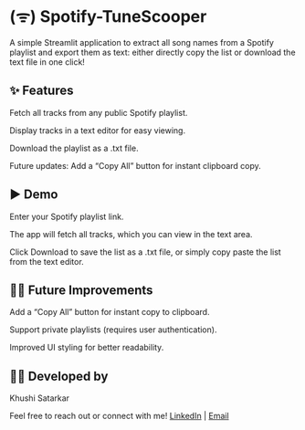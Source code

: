# (ᯤ) Spotify-TuneScooper
A simple Streamlit application to extract all song names from a Spotify playlist and export them as text: either directly copy the list or download the text file in one click!

## ✨ Features
Fetch all tracks from any public Spotify playlist.

Display tracks in a text editor for easy viewing.

Download the playlist as a .txt file.

Future updates: Add a “Copy All” button for instant clipboard copy.

## ▶️ Demo
Enter your Spotify playlist link.

The app will fetch all tracks, which you can view in the text area.

Click Download to save the list as a .txt file, or simply copy paste the list from the text editor.

## 💪🏻 Future Improvements

Add a “Copy All” button for instant copy to clipboard.

Support private playlists (requires user authentication).

Improved UI styling for better readability.

## 🙋‍♀️ Developed by
Khushi Satarkar

Feel free to reach out or connect with me!
 [LinkedIn](https://www.linkedin.com/in/khushi-satarkar-039056254/) | [Email](mailto:khushisatarkar24@gmail.com)
